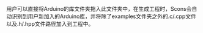 用户可以直接将Arduino的库文件夹拖入此文件夹中，在生成工程时，Scons会自动识别到用户新加入的Arduino库，并将除了examples文件夹之外的.c/.cpp文件以及.h/.hpp文件路径加入到工程中。